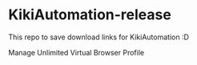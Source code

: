 # KikiAutomation-release
This repo to save download links for KikiAutomation :D

Manage Unlimited Virtual Browser Profile

